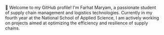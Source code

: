 👋 Welcome to my GitHub profile! I'm Farhat Maryam, a passionate student of supply chain management and logistics technologies. Currently in my fourth year at the National School of Applied Science, I am actively working on projects aimed at optimizing the efficiency and resilience of supply chains.
